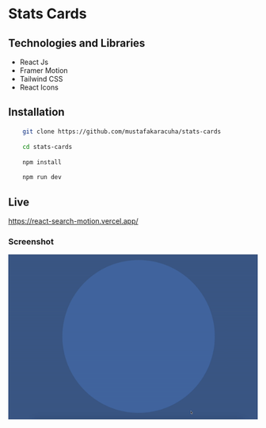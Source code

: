# Stats Cards 


## Technologies and Libraries

- React Js
- Framer Motion
- Tailwind CSS
- React Icons

  
## Installation 

```bash 
    git clone https://github.com/mustafakaracuha/stats-cards
```
```bash 
    cd stats-cards
```
```bash 
    npm install
```
```bash 
    npm run dev
```


    
## Live
https://react-search-motion.vercel.app/

  
### Screenshot

<img align="center" width="900" width="900" src="https://github.com/mustafakaracuha/stats-cards/blob/main/src/assets/app.gif" />

  
